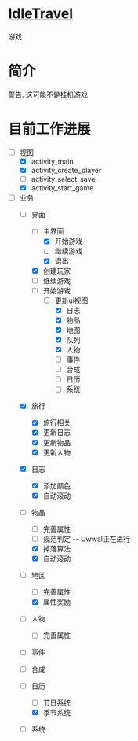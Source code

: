 # [IdleTravel](https://github.com/Uwwal/IdleTravel)

游戏

# 简介

警告: 这可能不是挂机游戏

# 目前工作进展

- [ ] 视图
  - [x] activity_main
  - [x] activity_create_player
  - [ ] activity_select_save
  - [x] activity_start_game
- [ ] 业务
  - [ ] 界面
    - [ ] 主界面
      - [x] 开始游戏
      - [ ] 继续游戏
      - [x] 退出
    - [x] 创建玩家
    - [ ] 继续游戏
    - [ ] 开始游戏
      - [ ] 更新ui视图
        - [x] 日志
        - [x] 物品
        - [x] 地图
        - [x] 队列
        - [x] 人物
        - [ ] 事件
        - [ ] 合成
        - [ ] 日历
        - [ ] 系统
  - [x] 旅行
    - [x] 旅行相关
    - [x] 更新日志
    - [x] 更新物品
    - [x] 更新人物
  - [x] 日志
    - [x] 添加颜色
    - [x] 自动滚动
  - [ ] 物品
    - [ ] 完善属性
    - [ ] 规范判定 -- Uwwal正在进行
    - [x] 掉落算法
    - [x] 自动滚动
  - [ ] 地区
    - [ ] 完善属性
    - [x] 属性奖励
  - [ ] 人物
    - [ ] 完善属性
  - [ ] 事件
  - [ ] 合成
  - [ ] 日历
    - [ ] 节日系统
    - [x] 季节系统
  - [ ] 系统

